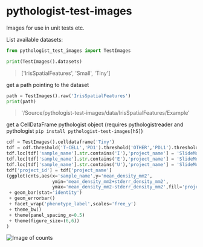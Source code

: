 # pythologist-test-images

Images for use in unit tests etc.

List available datasets:

```python
from pythologist_test_images import TestImages

print(TestImages().datasets)
```

> ['IrisSpatialFeatures', 'Small', 'Tiny']

get a path pointing to the dataset

```python
path = TestImages().raw('IrisSpatialFeatures')
print(path)
```
> '/Source/pythologist-test-images/data/IrisSpatialFeatures/Example'

get a CellDataFrame pythologist object (requires pythologistreader and pythologist `pip install pythologist-test-images[h5]`)

```python
cdf = TestImages().celldataframe('Tiny')
tdf = cdf.threshold('T-CELL','PD1').threshold('OTHER','PDL1').threshold('TUMOR','PDL1')
tdf.loc[tdf['sample_name'].str.contains('I'),'project_name'] = 'SlideModelInfiltrated'
tdf.loc[tdf['sample_name'].str.contains('E'),'project_name'] = 'SlideModelExcluded'
tdf.loc[tdf['sample_name'].str.contains('U'),'project_name'] = 'SlideModelUniform'
tdf['project_id'] = tdf['project_name']
(ggplot(cnts,aes(x='sample_name',y='mean_density_mm2',
                 ymin='mean_density_mm2+stderr_density_mm2',
                 ymax='mean_density_mm2-stderr_density_mm2',fill='project_name'))
 + geom_bar(stat='identity')
 + geom_errorbar()
 + facet_wrap('phenotype_label',scales='free_y')
 + theme_bw()
 + theme(panel_spacing_x=0.5)
 + theme(figure_size=(6,6))
)
```

![Image of counts](https://github.com/jason-weirather/pythologist-test-images/raw/master/images/counts.png?raw=true)

